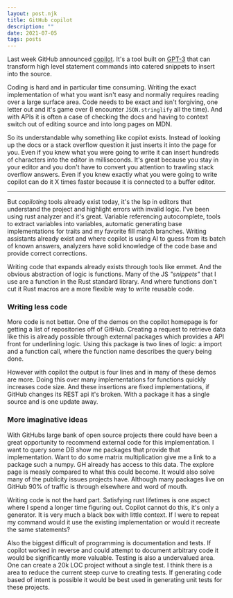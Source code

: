 ```yaml
---
layout: post.njk
title: GitHub copilot
description: ""
date: 2021-07-05
tags: posts
---
```


Last week GitHub announced [copilot](https://copilot.github.com/). It's a tool built on [GPT-3](https://en.wikipedia.org/wiki/GPT-3) that can transform high level statement commands into catered snippets to insert into the source. 

Coding is hard and in particular time consuming. Writing the exact implementation of what you want isn't easy and normally requires reading over a large surface area. Code needs to be exact and isn't forgiving, one letter out and it's game over (I encounter `JSON.stringlify` all the time). And with APIs it is often a case of checking the docs and having to context switch out of editing source and into long pages on MDN. 

So its understandable why something like copilot exists. Instead of looking up the docs or a stack overflow question it just inserts it into the page for you. Even if you knew what you were going to write it can insert hundreds of characters into the editor in milliseconds. It's great because you stay in your editor and you don't have to convert you attention to trawling stack overflow answers. Even if you knew exactly what you were going to write copilot can do it X times faster because it is connected to a buffer editor.

<hr>

But *copiloting* tools already exist today, it's the lsp in editors that understand the project and highlight errors with invalid logic. I've been using rust analyzer and it's great. Variable referencing autocomplete, tools to extract variables into variables, automatic generating base implementations for traits and my favorite fill match branches. Writing assistants already exist and where copilot is using AI to guess from its batch of known answers, analyzers have solid knowledge of the code base and provide correct corrections.

Writing code that expands already exists through tools like emmet. And the obvious abstraction of logic is functions.  Many of the JS *"snippets"* that I use are a function in the Rust standard library. And where functions don't cut it Rust macros are a more flexible way to write reusable code.

### Writing less code

More code is not better. One of the demos on the copilot homepage is for getting a list of repositories off of GitHub. Creating a request to retrieve data like this is already possible through external packages which provides a API front for underlining logic. Using this package is two lines of logic: a import and a function call, where the function name describes the query being done. 

However with copilot the output is four lines and in many of these demos are more. Doing this over many implementations for functions quickly increases code size. And these insertions are fixed implementations, if GitHub changes its REST api it's broken. With a package it has a single source and is one update away.

### More imaginative ideas

With GitHubs large bank of open source projects there could have been a great opportunity to recommend external code for this implementation. I want to query some DB show me packages that provide that implementation. Want to do some matrix multiplication give me a link to a package such a numpy. GH already has access to this data. The explore page is measly compared to what this could become. It would also solve many of the publicity issues projects have. Although many packages live on GitHub 90% of traffic is through elsewhere and word of mouth.

Writing code is not the hard part. Satisfying rust lifetimes is one aspect where I spend a longer time figuring out. Copilot cannot do this, it's only a generator. It is very much a black box with little context. If I were to repeat my command would it use the existing implementation or would it recreate the same statements?

Also the biggest difficult of programming is documentation and tests. If copilot worked in reverse and could attempt to document arbitrary code it would be significantly more valuable. Testing is also a undervalued area. One can create a 20k LOC project without a single test. I think there is a area to reduce the current steep curve to creating tests. If generating code based of intent is possible it would be best used in generating unit tests for these projects.
